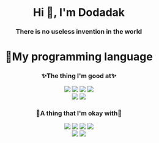 <h1 align="center">Hi 👋, I'm Dodadak</h1>
<h3 align="center">There is no useless invention in the world</h3>

<h1 align="center">📜My programming language</h1>
<h3 align="center">✨The thing I'm good at✨</h3>
<div align="center">
  <img src="https://img.shields.io/badge/Python-3776AB?style=for-the-badge&logo=Python&logoColor=white">
  <img src="https://img.shields.io/badge/c-00AAEB?style=for-the-badge&logo=c&logoColor=white">
  <img src="https://img.shields.io/badge/c++-00599C?style=for-the-badge&logo=cplusplus&logoColor=white">
  <img src="https://img.shields.io/badge/R-276DC3?style=for-the-badge&logo=r&logoColor=white">
</div>
<div align="center">
  <img src="https://img.shields.io/badge/nodedotjs-5FA04E?style=for-the-badge&logo=nodedotjs&logoColor=white">
  <img src="https://img.shields.io/badge/Ruby-CC342D?style=for-the-badge&logo=ruby&logoColor=white">
</div>
<h3 align="center">📜A thing that I'm okay with📜</h3>
<div align="center">
  <img src="https://img.shields.io/badge/java-C00000?style=for-the-badge&logo=OpenJDK&logoColor=white">
  <img src="https://img.shields.io/badge/javascript-F7DF1E?style=for-the-badge&logo=javascript&logoColor=white">
  <img src="https://img.shields.io/badge/Go-00ADD8?style=for-the-badge&logo=go&logoColor=white">
  <img src="https://img.shields.io/badge/React-61DAFB?style=for-the-badge&logo=react&logoColor=white">
</div>
<div align="center">
  <img src="https://img.shields.io/badge/svelte-FF3E00?style=for-the-badge&logo=svelte&logoColor=white">
  <img src="https://img.shields.io/badge/php-777BB4?style=for-the-badge&logo=php&logoColor=white">
  
</div>
